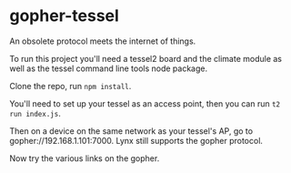 # gopher-tessel
An obsolete protocol meets the internet of things.

To run this project you'll need a tessel2 board and the climate module as well as the tessel command line tools node package.

Clone the repo, run `npm install`.

You'll need to set up your tessel as an access point, then you can run `t2 run index.js`.

Then on a device on the same network as your tessel's AP, go to gopher://192.168.1.101:7000. Lynx still supports the gopher protocol.

Now try the various links on the gopher.
